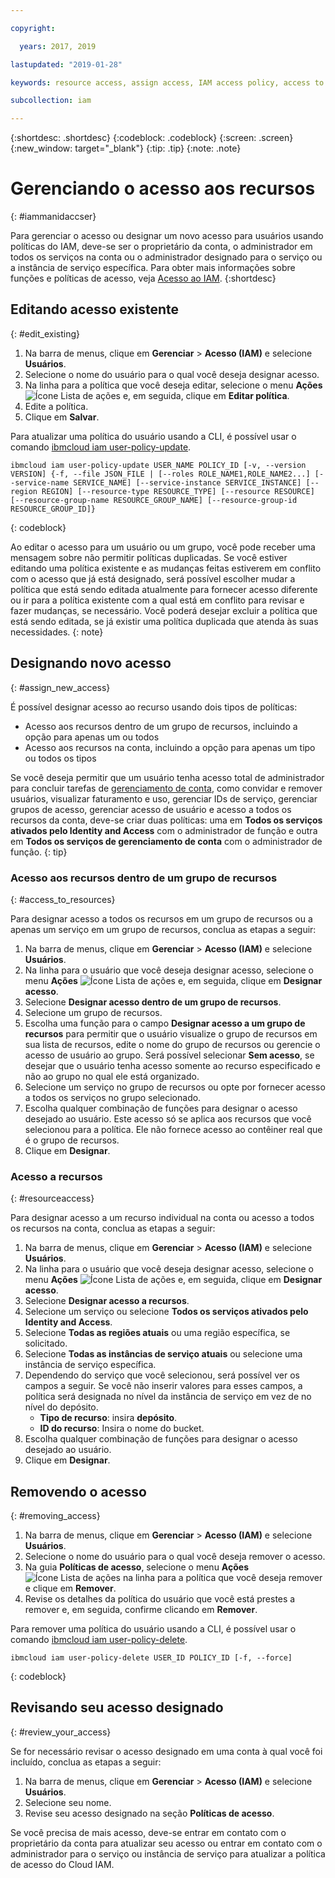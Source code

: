 ```yaml
---

copyright:

  years: 2017, 2019

lastupdated: "2019-01-28"

keywords: resource access, assign access, IAM access policy, access to resource groups, edit access, remove access

subcollection: iam

---
```


{:shortdesc: .shortdesc}
{:codeblock: .codeblock}
{:screen: .screen}
{:new_window: target="_blank"}
{:tip: .tip}
{:note: .note}

# Gerenciando o acesso aos recursos
{: #iammanidaccser}

Para gerenciar o acesso ou designar um novo acesso para usuários usando políticas do IAM, deve-se ser o proprietário da conta, o administrador em todos os serviços na conta ou o administrador designado para o serviço ou a instância de serviço específica. Para obter mais informações sobre funções e políticas de acesso, veja [Acesso ao IAM](/docs/iam?topic=iam-userroles#userroles).
{:shortdesc}

## Editando acesso existente
{: #edit_existing}

1. Na barra de menus, clique em **Gerenciar** &gt; **Acesso (IAM)** e selecione **Usuários**.
2. Selecione o nome do usuário para o qual você deseja designar acesso.
3. Na linha para a política que você deseja editar, selecione o menu **Ações** ![Ícone Lista de ações](../icons/action-menu-icon.svg) e, em seguida, clique em **Editar política**.
4. Edite a política.
5. Clique em **Salvar**.

Para atualizar uma política do usuário usando a CLI, é possível usar o comando [ibmcloud iam user-policy-update](/docs/cli/reference/ibmcloud?topic=cloud-cli-ibmcloud_commands_iam#ibmcloud_iam_user_policy_update).
```
ibmcloud iam user-policy-update USER_NAME POLICY_ID [-v, --version VERSION] {-f, --file JSON_FILE | [--roles ROLE_NAME1,ROLE_NAME2...] [--service-name SERVICE_NAME] [--service-instance SERVICE_INSTANCE] [--region REGION] [--resource-type RESOURCE_TYPE] [--resource RESOURCE] [--resource-group-name RESOURCE_GROUP_NAME] [--resource-group-id RESOURCE_GROUP_ID]}
```
{: codeblock}

Ao editar o acesso para um usuário ou um grupo, você pode receber uma mensagem sobre não permitir políticas duplicadas. Se você estiver editando uma política existente e as mudanças feitas estiverem em conflito com o acesso que já está designado, será possível escolher mudar a política que está sendo editada atualmente para fornecer acesso diferente ou ir para a política existente com a qual está em conflito para revisar e fazer mudanças, se necessário. Você poderá desejar excluir a política que está sendo editada, se já existir uma política duplicada que atenda às suas necessidades.
{: note}

## Designando novo acesso
{: #assign_new_access}

É possível designar acesso ao recurso usando dois tipos de políticas:

* Acesso aos recursos dentro de um grupo de recursos, incluindo a opção para apenas um ou todos
* Acesso aos recursos na conta, incluindo a opção para apenas um tipo ou todos os tipos

Se você deseja permitir que um usuário tenha acesso total de administrador para concluir tarefas de [gerenciamento de conta](/docs/iam?topic=iam-account-services#account-services), como convidar e remover usuários, visualizar faturamento e uso, gerenciar IDs de serviço, gerenciar grupos de acesso, gerenciar acesso de usuário e acesso a todos os recursos da conta, deve-se criar duas políticas: uma em **Todos os serviços ativados pelo Identity and Access** com o administrador de função e outra em **Todos os serviços de gerenciamento de conta** com o administrador de função.
{: tip}

### Acesso aos recursos dentro de um grupo de recursos
{: #access_to_resources}

Para designar acesso a todos os recursos em um grupo de recursos ou a apenas um serviço em um grupo de recursos, conclua as etapas a seguir:

1. Na barra de menus, clique em **Gerenciar** &gt; **Acesso (IAM)** e selecione **Usuários**.
2. Na linha para o usuário que você deseja designar acesso, selecione o menu **Ações** ![Ícone Lista de ações](../icons/action-menu-icon.svg) e, em seguida, clique em **Designar acesso**.
3. Selecione **Designar acesso dentro de um grupo de recursos**.
4. Selecione um grupo de recursos.
5. Escolha uma função para o campo **Designar acesso a um grupo de recursos** para permitir que o usuário visualize o grupo de recursos em sua lista de recursos, edite o nome do grupo de recursos ou gerencie o acesso de usuário ao grupo. Será possível selecionar **Sem acesso**, se desejar que o usuário tenha acesso somente ao recurso especificado e não ao grupo no qual ele está organizado.
6. Selecione um serviço no grupo de recursos ou opte por fornecer acesso a todos os serviços no grupo selecionado.
7. Escolha qualquer combinação de funções para designar o acesso desejado ao usuário. Este acesso só se aplica aos recursos que você selecionou para a política. Ele não fornece acesso ao contêiner real que é o grupo de recursos.
8. Clique em **Designar**.

### Acesso a recursos
{: #resourceaccess}

Para designar acesso a um recurso individual na conta ou acesso a todos os recursos na conta, conclua as etapas a seguir:

1. Na barra de menus, clique em **Gerenciar** &gt; **Acesso (IAM)** e selecione **Usuários**.
2. Na linha para o usuário que você deseja designar acesso, selecione o menu **Ações** ![Ícone Lista de ações](../icons/action-menu-icon.svg) e, em seguida, clique em **Designar acesso**.
3. Selecione **Designar acesso a recursos**.
4. Selecione um serviço ou selecione **Todos os serviços ativados pelo Identity and Access**.
5. Selecione **Todas as regiões atuais** ou uma região específica, se solicitado.
6. Selecione **Todas as instâncias de serviço atuais** ou selecione uma instância de serviço específica.
7. Dependendo do serviço que você selecionou, será possível ver os campos a seguir. Se você não inserir valores para esses campos, a política será designada no nível da instância de serviço em vez de no nível do depósito.
    * **Tipo de recurso**: insira **depósito**.
    * **ID do recurso**: Insira o nome do bucket.
8. Escolha qualquer combinação de funções para designar o acesso desejado ao usuário.
9. Clique em **Designar**.

## Removendo o acesso
{: #removing_access}

1. Na barra de menus, clique em **Gerenciar** &gt; **Acesso (IAM)** e selecione **Usuários**.
2. Selecione o nome do usuário para o qual você deseja remover o acesso.
3. Na guia **Políticas de acesso**, selecione o menu **Ações** ![Ícone Lista de ações](../icons/action-menu-icon.svg) na linha para a política que você deseja remover e clique em **Remover**.  
4. Revise os detalhes da política do usuário que você está prestes a remover e, em seguida, confirme clicando em **Remover**.

Para remover uma política do usuário usando a CLI, é possível usar o comando [ibmcloud iam user-policy-delete](/docs/cli/reference/ibmcloud?topic=cloud-cli-ibmcloud_iam_user_policy_delete#ibmcloud_iam_user_policy_delete).
```
ibmcloud iam user-policy-delete USER_ID POLICY_ID [-f, --force]
```
{: codeblock}

## Revisando seu acesso designado
{: #review_your_access}

Se for necessário revisar o acesso designado em uma conta à qual você foi incluído, conclua as etapas a seguir:

1. Na barra de menus, clique em **Gerenciar** &gt; **Acesso (IAM)** e selecione **Usuários**.
3. Selecione seu nome.
4. Revise seu acesso designado na seção **Políticas de acesso**.

Se você precisa de mais acesso, deve-se entrar em contato com o proprietário da conta para atualizar seu acesso ou entrar em contato com o administrador para o serviço ou instância de serviço para atualizar a política de acesso do Cloud IAM.
